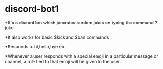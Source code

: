 # discord-bot1

*It's a discord bot which jenerates random jokes on typing the command ?joke

*It also works for basic $kick and $ban commands

*Responds to hi,hello,bye etc

*Whenever a user responds with a special emoji in a particular message or channel, a role tied to that emoji will be given to the user.
